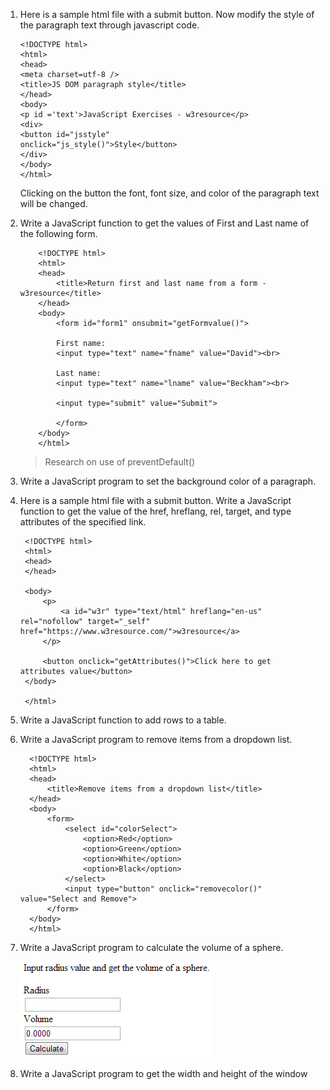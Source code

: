 1.  Here is a sample html file with a submit button. Now modify the style of the paragraph text through javascript code.
    ```
    <!DOCTYPE html>
    <html>
    <head>
    <meta charset=utf-8 />
    <title>JS DOM paragraph style</title>
    </head> 
    <body>
    <p id ='text'>JavaScript Exercises - w3resource</p> 
    <div>
    <button id="jsstyle"
    onclick="js_style()">Style</button>
    </div>
    </body>
    </html>
    ```
    Clicking on the button the font, font size, and color of the paragraph text will be changed.
    
2. Write a JavaScript function to get the values of First and Last name of the following form. 
    ```
        <!DOCTYPE html>
        <html>
        <head>
            <title>Return first and last name from a form - w3resource</title>
        </head>
        <body>
            <form id="form1" onsubmit="getFormvalue()">
            
            First name: 
            <input type="text" name="fname" value="David"><br>
            
            Last name: 
            <input type="text" name="lname" value="Beckham"><br>
            
            <input type="submit" value="Submit">
            
            </form>
        </body>
        </html>
    ```
    > Research on use of preventDefault()
    
  3. Write a JavaScript program to set the background color of a paragraph.
  
  4.  Here is a sample html file with a submit button. Write a JavaScript function to get the value of the href, hreflang, rel, target, and type attributes of the specified link. 
       ```
        <!DOCTYPE html>
        <html>
        <head>
        </head>
        
        <body>
            <p>
                <a id="w3r" type="text/html" hreflang="en-us" rel="nofollow" target="_self" href="https://www.w3resource.com/">w3resource</a>
            </p>
            
            <button onclick="getAttributes()">Click here to get  attributes value</button>
        </body>
        
        </html>
       ```
 5. Write a JavaScript function to add rows to a table.
   
 6. Write a JavaScript program to remove items from a dropdown list.
      ```
        <!DOCTYPE html>
        <html>
        <head>
            <title>Remove items from a dropdown list</title>
        </head>
        <body>
            <form>
                <select id="colorSelect">
                    <option>Red</option>
                    <option>Green</option>
                    <option>White</option>
                    <option>Black</option>
                </select>
                <input type="button" onclick="removecolor()" value="Select and Remove">
            </form>
        </body>
        </html>
      ```
   7. Write a JavaScript program to calculate the volume of a sphere.
   
      ![alt text](https://github.com/muskerteers/dom/blob/master/volume-sphere-html-form.png)
    
   8. Write a JavaScript program to get the width and height of the window
